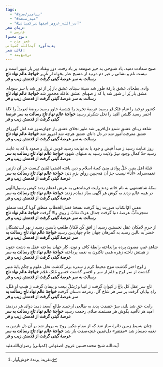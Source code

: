 ```yaml
---
tags:
  - "#پیامبر/مدح"
  - "#عید_مبعث"
  - "#آیت_الله_غروی_اصفهانی_کمپانی"
زبان شعر:
  - فارسی
نوع محتوا:
  - شعر مدح
پدیدآور: آیت‌الله کمپانی
قالب شعر:
  - ترجیع‌بند
---
```

صبح سعادت دمید، یاد صَبوحی به خیر
صومعه بر باد رفت، دور بیفتاد دِیر
یار غیور است و نیست نام و نشانی ز غیر
دم مزنید از مسیح عذر بخواه از عُزِیر
**خواجۀ عالم نهاد تاجِ رسالت به سر**
**عرصۀ گیتی گرفت از قدمش زیب و فر**

وادی بطحای عشق بارقۀ طور شد
سینۀ سینای عشق باز پُر از نور شد
یا سرِ سودای عشق باز پُر از شور شد
یا که ز صهبای عشق عاقله مخمور شد
**خواجۀ عالم نهاد تاجِ رسالت به سر**
**عرصۀ گیتی گرفت از قدمش زیب و فر**

کشور توحید را شاهِ فلک‌فَر رسید
عرصۀ تجرید را چشمۀ خاور رسید
روضۀ تَغرید[^1] را لالۀ احمر رسید
گلشن امّید را نخل شکربَر رسید
**خواجۀ عالم نهاد تاجِ رسالت به سر**
**عرصۀ گیتی گرفت از قدمش زیب و فر**

شاهد زیبای عشق شمع دل‌افروز شد
طور تجلای عشق باز جهان‌سوز شد
لعل گهرزای عشق معرفت‌آموز شد
در دل دانای عشق هرچه شد امروز شد
**خواجۀ عالم نهاد تاجِ رسالت به سر**
**عرصۀ گیتی گرفت از قدمش زیب و فر**

روز عنایت رسید ز مبدأ فیض و جود
یا به نهایت رسید قوس نزول و صعود
یا که به غایت رسید حدّ کمال وجود
سِرّ ولایت رسید به منتهای شهود
**خواجۀ عالم نهاد تاجِ رسالت به سر**
**عرصۀ گیتی گرفت از قدمش زیب و فر**

قبلۀ اهل یقین حَلَّ بِوادی مِنیٰ
کعبۀ اسلام و دین یافته اقصَی‌المُنیٰ
کیست جز آن نازنین نغمه‌سرای «أنا»
نیست جز آن مَه‌جبین رواق بزمِ دَنیٰ
**خواجۀ عالم نهاد تاجِ رسالت به سر**
**عرصۀ گیتی گرفت از قدمش زیب و فر**

سکۀ شاهنشهی به نام خاتم زدند
رایت فرماندهی به عرش اعظم زدند
کوس رسول‌اللَهی در همه عالم زدند
به گوش هر آگهی ساز دمادم زدند
**خواجۀ عالم نهاد تاجِ رسالت به سر**
**عرصۀ گیتی گرفت از قدمش زیب و فر**

معنیِ امّ‌الکتاب صورت زیبا گرفت
نسخۀ فصل‌الخطاب منطق گویا گرفت
منطق معجزمآبْ عرصۀ دنیا گرفت
جمال عزتْ نقابْ ز روی والا گرفت
**خواجۀ عالم نهاد تاجِ رسالت به سر**
**عرصۀ گیتی گرفت از قدمش زیب و فر**

از حرمِ لامکان عقل نخستین رسید
از افق کُن فَکانْ طلعتِ یاسین رسید
ز بهر لب‌تشنگان خضر به بالین رسید
به گمرهان جهان جامِ جهان‌بین رسید
**خواجۀ عالم نهاد تاجِ رسالت به سر**
**عرصۀ گیتی گرفت از قدمش زیب و فر**

شاهدِ غیبِ مصون پرده برانداخته
رابطۀ کاف و نون، کار جهان ساخته
عقل به دشت جنون ز هیبتش تاخته
زهره همی تاکنون به نغمه پرداخته
**خواجۀ عالم نهاد تاجِ رسالت به سر**
**عرصۀ گیتی گرفت از قدمش زیب و فر**

ز اوج اختر گذشت موج محیط کرم
ز سدره برتر گذشت نخل علوم و حِکَم
پایۀ منبر گذشت از سر لوح و قلم
از سر و افسر گذشت خسروِ مُلکِ عَجَم
**خواجۀ عالم نهاد تاجِ رسالت به سر**
**عرصۀ گیتی گرفت از قدمش زیب و فر**

تاج سر عقل کل باجْ ز کیوان گرفت
ز انبیا و رُسُلْ بیعت و پیمان گرفت
ز هیبتِ او مُثُل، راهِ بیابان گرفت
بر سر هر شاخ گل، زمزمه دستان گرفت
**خواجۀ عالم نهاد تاجِ رسالت به سر**
**عرصۀ گیتی گرفت از قدمش زیب و فر**

رایت حق شد بلند، سرّ حقیقت پدید
به طالعی ارجمند طالع اَسعَد دمید
دوای هر دردمند امید هر ناامید
بگوش هر مستمند صلای رحمت رسید
**خواجۀ عالم نهاد تاجِ رسالت به سر**
**عرصۀ گیتی گرفت از قدمش زیب و فر**

چنان بسیطِ زمین دائرۀ ساز شد
که از مقامِ مَکین روح به پرواز شد
بر آن دل نازنین به نغمه دمساز شد
«مفتقرِ» دل‌غمین غنچه‌صفت باز شد
**خواجۀ عالم نهاد تاجِ رسالت به سر**
**عرصۀ گیتی گرفت از قدمش زیب و فر**

آیت‌الله شیخ محمدحسین غروی اصفهانی (کمپانی) رضوان‌الله‌علیه

[^1]: تغرید: پرندۀ خوش‌آواز.